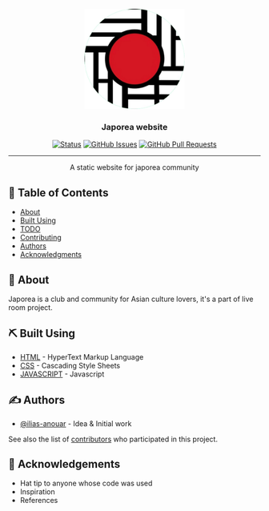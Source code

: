 <p align="center">
  <a href="" rel="noopener">
 <img width=200px height=200px src="./img/japorea_1.png" alt="Project logo"></a>
</p>

<h3 align="center">Japorea website</h3>

<div align="center">

[![Status](https://img.shields.io/badge/status-active-success.svg)]()
[![GitHub Issues](https://img.shields.io/github/issues/JAPOREA/JAPOREA.github.io)]()
[![GitHub Pull Requests](https://img.shields.io/github/issues-pr/JAPOREA/JAPOREA.github.io)](https://github.com/JAPOREA/JAPOREA.github.io/pulls)

</div>

---

<p align="center"> A static website for japorea community
    <br> 
</p>

## 📝 Table of Contents

- [About](#about)
- [Built Using](#built_using)
- [TODO](../TODO.md)
- [Contributing](../CONTRIBUTING.md)
- [Authors](#authors)
- [Acknowledgments](#acknowledgement)

## 🧐 About <a name = "about"></a>

Japorea is a club and community for Asian culture lovers, it's a part of live room project.

## ⛏️ Built Using <a name = "built_using"></a>

- [HTML](https://developer.mozilla.org/en-US/docs/Web/HTML) - HyperText Markup Language
- [CSS](https://developer.mozilla.org/en-US/docs/Web/CSS) - Cascading Style Sheets
- [JAVASCRIPT](https://developer.mozilla.org/en-US/docs/Web/javascript) - Javascript

## ✍️ Authors <a name = "authors"></a>

- [@ilias-anouar](https://github.com/ilias-anouar) - Idea & Initial work

See also the list of [contributors](https://github.com/JAPOREA/JAPOREA.github.io/contributors) who participated in this project.

## 🎉 Acknowledgements <a name = "acknowledgement"></a>

- Hat tip to anyone whose code was used
- Inspiration
- References
